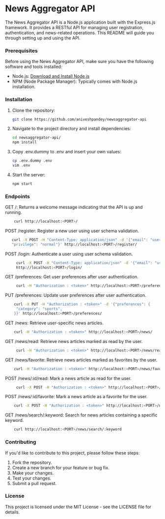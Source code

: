 # News Aggregator API

The News Aggregator API is a Node.js application built with the Express.js framework. It provides a RESTful API for managing user registration, authentication, and news-related operations. This README will guide you through setting up and using the API.

### Prerequisites

Before using the News Aggregator API, make sure you have the following software and tools installed:

- Node.js: [Download and Install Node.js](https://nodejs.org/)
- NPM (Node Package Manager): Typically comes with Node.js installation.

### Installation

1. Clone the repository:

   ```bash
   git clone https://github.com/aniveshpandey/newsaggregator-api
   ```
1. Navigate to the project directory and install dependencies:
    
    ```bash
    cd newsaggregator-api/
    npm install
    ```

1. Copy .env.dummy to .env and insert your own values:

    ```bash
    cp .env.dummy .env
    vim .env
    ```

1. Start the server:
    
    ```bash
    npm start
    ```

### Endpoints

GET /:
     Returns a welcome message indicating that the API is up and running.


 ```bash
     curl http://localhost:<PORT>/
 ```

POST /register:
       Register a new user using user schema validation.

 ```bash
    curl -X POST -H "Content-Type: application/json" -d '{"email": "user@test,com", "pssword" : "$tr0NgPa$$w0rD", 
    "privilege": "normal"}' http://localhost:<PORT>/register/
 ```

POST /login:
        Authenticate a user using user schema validation.

```bash
     curl -X POST -H "Content-Type: application/json" -d '{"email": "user@test,com", "pssword" : "$tr0NgPa$$w0rD"}' 
     http://localhost:<PORT>/login/
```

 GET /preferences:
        Get user preferences after user authentication.

```bash
     curl -H "Authorization : <token>" http://localhost:<PORT>/preferences/
 ```

PUT /preferences:
        Update user preferences after user authentication.

```bash
    curl -X PUT -H "Authorization : <token>" -d '{"preferences": {
     "category": "sports",
    }}' http://localhost:<PORT>/preferences/
```

GET /news:
        Retrieve user-specific news articles.

```bash
    curl -H "Authorization : <token>" http://localhost:<PORT>/news/
 ```
        
GET /news/read:
        Retrieve news articles marked as read by the user.

```bash
     curl -H "Authorization : <token>" http://localhost:<PORT>/news/read/
 ```
 
GET /news/favorite:
        Retrieve news articles marked as favorites by the user.

 ```bash
     curl -H "Authorization : <token>" http://localhost:<PORT>/news/favorite/
```
 
POST /news/:id/read:
        Mark a news article as read for the user.

```bash
     curl -X POST -H "Authorization : <token>" http://localhost:<PORT>/news/:id/read/
```
 
POST /news/:id/favorite:
        Mark a news article as a favorite for the user.

```bash
    curl -X POST -H "Authorization : <token>" http://localhost:<PORT>/news/:id/favorite/
```
 
GET /news/search/:keyword:
        Search for news articles containing a specific keyword.

```bash
    curl http://localhost:<PORT>/news/search/:keyword
```

### Contributing

If you'd like to contribute to this project, please follow these steps:

1. Fork the repository.
2. Create a new branch for your feature or bug fix.
3.  Make your changes.
4. Test your changes.
5. Submit a pull request.

### License

This project is licensed under the MIT License - see the LICENSE file for details.

